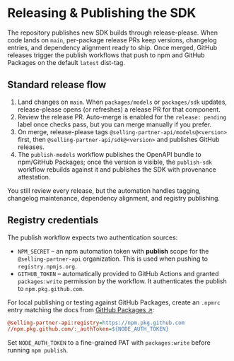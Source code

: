 # Releasing & Publishing the SDK

The repository publishes new SDK builds through release-please. When code lands on `main`, per-package release PRs keep versions, changelog entries, and dependency alignment ready to ship. Once merged, GitHub releases trigger the publish workflows that push to npm and GitHub Packages on the default `latest` dist-tag.

## Standard release flow

1. Land changes on `main`. When `packages/models` or `packages/sdk` updates, release-please opens (or refreshes) a release PR for that component.
2. Review the release PR. Auto-merge is enabled for the `release: pending` label once checks pass, but you can merge manually if you prefer.
3. On merge, release-please tags `@selling-partner-api/models@<version>` first, then `@selling-partner-api/sdk@<version>` and publishes GitHub releases.
4. The `publish-models` workflow publishes the OpenAPI bundle to npm/GitHub Packages; once the version is visible, the `publish-sdk` workflow rebuilds against it and publishes the SDK with provenance attestation.

You still review every release, but the automation handles tagging, changelog maintenance, dependency alignment, and registry publishing.

## Registry credentials

The publish workflow expects two authentication sources:

- `NPM_SECRET` – an npm automation token with **publish** scope for the `@selling-partner-api` organization. This is used when pushing to `registry.npmjs.org`.
- `GITHUB_TOKEN` – automatically provided to GitHub Actions and granted `packages:write` permission by the workflow. It authenticates the publish to `npm.pkg.github.com`.

For local publishing or testing against GitHub Packages, create an `.npmrc` entry matching the docs from [GitHub Packages ↗](https://docs.github.com/en/packages/working-with-a-github-packages-registry/working-with-the-npm-registry):

```ini
@selling-partner-api:registry=https://npm.pkg.github.com
//npm.pkg.github.com/:_authToken=${NODE_AUTH_TOKEN}
```

Set `NODE_AUTH_TOKEN` to a fine-grained PAT with `packages:write` before running `npm publish`.
